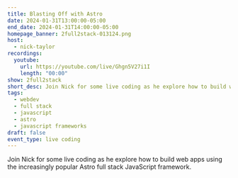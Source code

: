 ```yaml
---
title: Blasting Off with Astro
date: 2024-01-31T13:00:00-05:00
end_date: 2024-01-31T14:00:00-05:00
homepage_banner: 2full2stack-013124.png
host:
  - nick-taylor
recordings:
  youtube:
    url: https://youtube.com/live/Ghgn5V27i1I
    length: "00:00"
show: 2full2stack
short_desc: Join Nick for some live coding as he explore how to build web apps using the increasingly popular Astro full stack JavaScript framework.
tags:
  - webdev
  - full stack
  - javascript
  - astro
  - javascript frameworks
draft: false
event_type: live coding
---
```


Join Nick for some live coding as he explore how to build web apps using the increasingly popular Astro full stack JavaScript framework.

